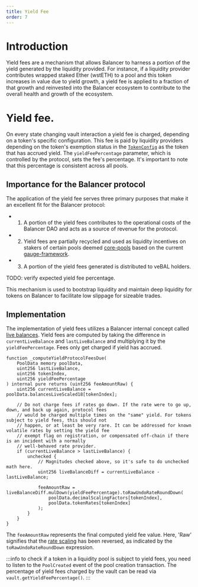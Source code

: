 ```yaml
---
title: Yield Fee
order: 7
---
```

# Introduction
Yield fees are a mechanism that allows Balancer to harness a portion of the yield generated by the liquidity provided. For instance, if a liquidity provider contributes wrapped staked Ether (wstETH) to a pool and this token increases in value due to yield growth, a yield fee is applied to a fraction of that growth and reinvested into the Balancer ecosystem to contribute to the overall health and growth of the ecosystem.

# Yield fee. 
On every state changing vault interaction a yield fee is charged, depending on a token's specific configuration. This fee is paid by liquidity providers depending on the token's exemption status in the [`TokenConfig`](https://github.com/balancer/balancer-v3-monorepo/blob/main/pkg/interfaces/contracts/vault/VaultTypes.sol#L73) as the token that has accrued yield. The `yieldFeePercentage` parameter, which is controlled by the protocol, sets the fee's percentage. It's important to note that this percentage is consistent across all pools.

## Importance for the Balancer protocol
The application of the yield fee serves three primary purposes that make it an excellent fit for the Balancer protocol:
- 1. A portion of the yield fees contributes to the operational costs of the Balancer DAO and acts as a source of revenue for the protocol.
- 2. Yield fees are partially recycled and used as liquidity incentives on stakers of certain pools deemed [core-pools](https://forum.balancer.fi/t/bip-19-incentivize-core-pools-l2-usage/3329) based on the current [gauge-framework](https://forum.balancer.fi/t/bip-57-introduce-gauge-framework-v1/3604).
- 3. A portion of the yield fees generated is distributed to veBAL holders.

TODO: verify expected yield fee percentage.

This mechanism is used to bootstrap liquidity and maintain deep liquidity for tokens on Balancer to facilitate low slippage for sizeable trades.

## Implementation
The implementation of yield fees utilizes a Balancer internal concept called [live balances](./token-scaling.md#live-balances). Yield fees are computed by taking the difference in `currentLiveBalance` and `lastLiveBalance` and multiplying it by the `yieldFeePercentage`. Fees only get charged if yield has accrued.
```solidity
function _computeYieldProtocolFeesDue(
    PoolData memory poolData,
    uint256 lastLiveBalance,
    uint256 tokenIndex,
    uint256 yieldFeePercentage
) internal pure returns (uint256 feeAmountRaw) {
    uint256 currentLiveBalance = poolData.balancesLiveScaled18[tokenIndex];

    // Do not charge fees if rates go down. If the rate were to go up, down, and back up again, protocol fees
    // would be charged multiple times on the "same" yield. For tokens subject to yield fees, this should not
    // happen, or at least be very rare. It can be addressed for known volatile rates by setting the yield fee
    // exempt flag on registration, or compensated off-chain if there is an incident with a normally
    // well-behaved rate provider.
    if (currentLiveBalance > lastLiveBalance) {
        unchecked {
            // Magnitudes checked above, so it's safe to do unchecked math here.
            uint256 liveBalanceDiff = currentLiveBalance - lastLiveBalance;

            feeAmountRaw = liveBalanceDiff.mulDown(yieldFeePercentage).toRawUndoRateRoundDown(
                poolData.decimalScalingFactors[tokenIndex],
                poolData.tokenRates[tokenIndex]
            );
        }
    }
}
```
The `feeAmountRaw` represents the final computed yield fee value. Here, 'Raw' signifies that the [rate scaling](./token-scaling.md#rate-scaling) has been reversed, as indicated by the `toRawUndoRateRoundDown` expression.

:::info
to check if a token in a liquidity pool is subject to yield fees, you need to listen to the `PoolCreated` event of the pool creation transaction. The percentage of yield fees charged by the vault can be read via `vault.getYieldFeePercentage()`. 
:::

